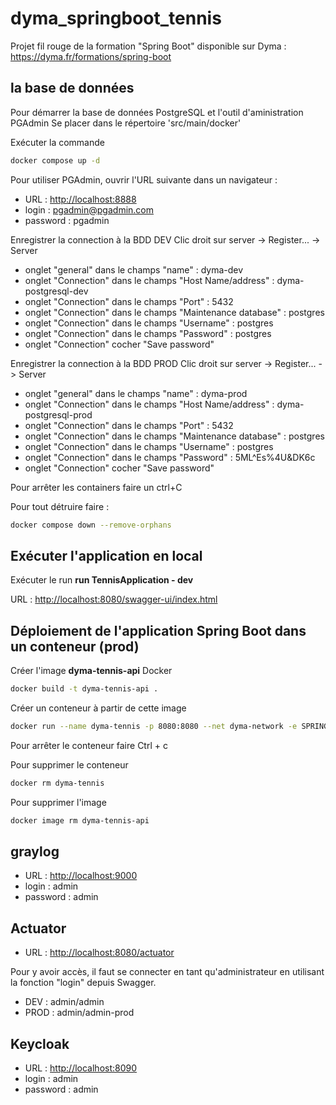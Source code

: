 # dyma_springboot_tennis

Projet fil rouge de la formation "Spring Boot" disponible sur Dyma : https://dyma.fr/formations/spring-boot

## la base de données

Pour démarrer la base de données PostgreSQL et l'outil d'aministration PGAdmin
Se placer dans le répertoire 'src/main/docker'

Exécuter la commande

```bash
docker compose up -d
```


Pour utiliser PGAdmin, ouvrir l'URL suivante dans un navigateur :

* URL : <http://localhost:8888>
* login : pgadmin@pgadmin.com
* password : pgadmin

Enregistrer la connection à la BDD DEV
Clic droit sur server -> Register... -> Server
* onglet "general" dans le champs "name" : dyma-dev
* onglet "Connection" dans le champs "Host Name/address" : dyma-postgresql-dev
* onglet "Connection" dans le champs "Port" : 5432
* onglet "Connection" dans le champs "Maintenance database" : postgres
* onglet "Connection" dans le champs "Username" : postgres
* onglet "Connection" dans le champs "Password" : postgres
* onglet "Connection" cocher "Save password"

Enregistrer la connection à la BDD PROD
Clic droit sur server -> Register... -> Server
* onglet "general" dans le champs "name" : dyma-prod
* onglet "Connection" dans le champs "Host Name/address" : dyma-postgresql-prod
* onglet "Connection" dans le champs "Port" : 5432
* onglet "Connection" dans le champs "Maintenance database" : postgres
* onglet "Connection" dans le champs "Username" : postgres
* onglet "Connection" dans le champs "Password" : 5ML^Es%4U&DK6c
* onglet "Connection" cocher "Save password"

Pour arrêter les containers faire un ctrl+C

Pour tout détruire faire :

```bash
docker compose down --remove-orphans
```

## Exécuter l'application en local

Exécuter le run **run TennisApplication - dev**

URL : <http://localhost:8080/swagger-ui/index.html>

## Déploiement de l'application Spring Boot dans un conteneur (prod)

Créer l'image **dyma-tennis-api** Docker

```bash
docker build -t dyma-tennis-api .
```

Créer un conteneur à partir de cette image

```bash
docker run --name dyma-tennis -p 8080:8080 --net dyma-network -e SPRING_DATASOURCE_URL="jdbc:postgresql://dyma-postgres-prod:5432/postgres" -e SPRING_DATASOURCE_USERNAME="postgres" -e SPRING_DATASOURCE_PASSWORD="5ML^Es%4U&DK6c" dyma-tennis-api
```

Pour arrêter le conteneur faire Ctrl + c

Pour supprimer le conteneur

```bash
docker rm dyma-tennis
```

Pour supprimer l'image

```bash
docker image rm dyma-tennis-api
```

## graylog

* URL : <http://localhost:9000>
* login : admin
* password : admin

## Actuator

* URL : <http://localhost:8080/actuator>

Pour y avoir accès, il faut se connecter en tant qu'administrateur en utilisant la fonction "login" depuis Swagger.
* DEV : admin/admin
* PROD : admin/admin-prod

## Keycloak

* URL : <http://localhost:8090>
* login : admin
* password : admin

